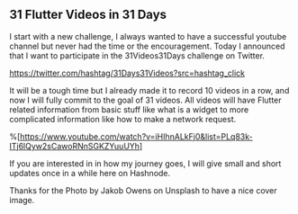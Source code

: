 ## 31 Flutter Videos in 31 Days

I start with a new challenge, I always wanted to have a successful youtube channel but never had the time or the encouragement. Today I announced that I want to participate in the 31Videos31Days challenge on Twitter.

https://twitter.com/hashtag/31Days31Videos?src=hashtag_click

It will be a tough time but I already made it to record 10 videos in a row, and now I will fully commit to the goal of 31 videos. All videos will have Flutter related information from basic stuff like what is a widget to more complicated information like how to make a network request.

%[https://www.youtube.com/watch?v=iHIhnALkFj0&list=PLq83k-ITj6lQyw2sCawoRNnSGKZYuuUYh]

If you are interested in in how my journey goes, I will give small and short updates once in a while here on Hashnode.

Thanks for the Photo by Jakob Owens on Unsplash to have a nice cover image.